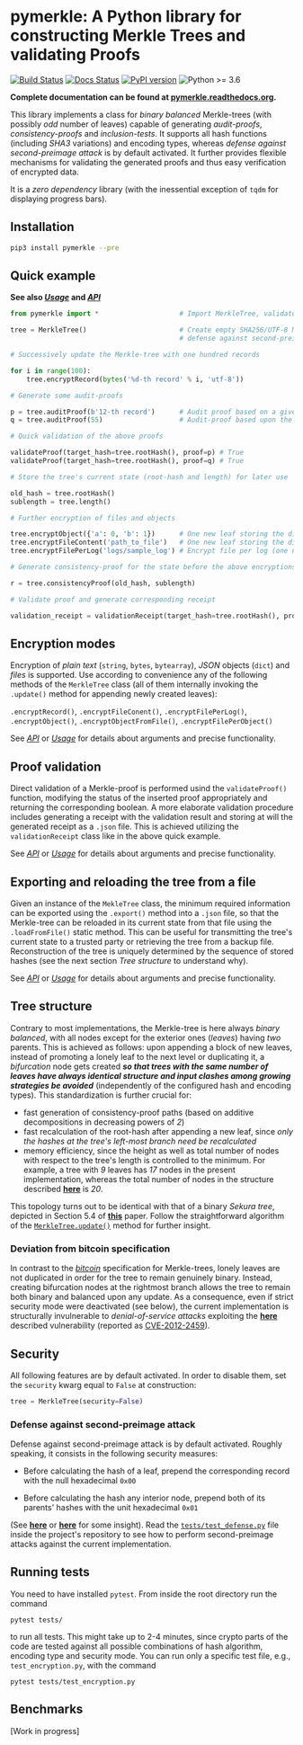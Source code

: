 # pymerkle: A Python library for constructing Merkle Trees and validating Proofs
[![Build Status](https://travis-ci.com/FoteinosMerg/pymerkle.svg?branch=master)](https://travis-ci.com/FoteinosMerg/pymerkle)
[![Docs Status](https://readthedocs.org/projects/pymerkle/badge/?version=latest)](http://pymerkle.readthedocs.org)
[![PyPI version](https://badge.fury.io/py/pymerkle.svg)](https://pypi.org/project/pymerkle/)
![Python >= 3.6](https://img.shields.io/badge/python-%3E%3D%203.6-blue.svg)

**Complete documentation can be found at [pymerkle.readthedocs.org](http://pymerkle.readthedocs.org/).**

This library implements a class for _binary balanced_ Merkle-trees (with possibly _odd_ number of leaves) capable of
generating _audit-proofs_, _consistency-proofs_ and _inclusion-tests_. It supports all hash functions
(including _SHA3_ variations) and encoding types, whereas _defense against second-preimage attack_ is by default activated.
It further provides flexible mechanisms for validating the generated proofs and thus easy verification of encrypted data.

It is a *zero dependency* library (with the inessential exception of `tqdm` for displaying progress bars).

## Installation

```bash
pip3 install pymerkle --pre
```

## Quick example

**See also [_Usage_](USAGE.md) and [_API_](API.md)**

```python
from pymerkle import *                    # Import MerkleTree, validateProof and validationReceipt

tree = MerkleTree()                       # Create empty SHA256/UTF-8 Merkle-tree with
                                          # defense against second-preimage attack

# Successively update the Merkle-tree with one hundred records

for i in range(100):
    tree.encryptRecord(bytes('%d-th record' % i, 'utf-8'))

# Generate some audit-proofs

p = tree.auditProof(b'12-th record')      # Audit proof based on a given record
q = tree.auditProof(55)                   # Audit-proof based upon the 56-th leaf

# Quick validation of the above proofs

validateProof(target_hash=tree.rootHash(), proof=p) # True
validateProof(target_hash=tree.rootHash(), proof=q) # True

# Store the tree's current state (root-hash and length) for later use

old_hash = tree.rootHash()
sublength = tree.length()

# Further encryption of files and objects

tree.encryptObject({'a': 0, 'b': 1})      # One new leaf storing the digest of the given object
tree.encryptFileContent('path_to_file')   # One new leaf storing the digest of the given file's content
tree.encryptFilePerLog('logs/sample_log') # Encrypt file per log (one new leaf for each line)

# Generate consistency-proof for the state before the above encryptions

r = tree.consistencyProof(old_hash, sublength)

# Validate proof and generate corresponding receipt

validation_receipt = validationReceipt(target_hash=tree.rootHash(), proof=r)
```

## Encryption modes

Encryption of _plain text_ (``string``, ``bytes``, ``bytearray``), _JSON_ objects (``dict``) and _files_ is supported.
Use according to convenience any of the following methods of the ``MerkleTree`` class (all of them internally invoking
  the ``.update()`` method for appending newly created leaves):

``.encryptRecord()``, ``.encryptFileConent()``, ``.encryptFilePerLog()``, ``.encryptObject()``, ``.encryptObjectFromFile()``, ``.encryptFilePerObject()``

See [_API_](API.md) or [_Usage_](USAGE.md) for details about arguments and precise functionality.

## Proof validation

Direct validation of a Merkle-proof is performed usind the ``validateProof()`` function, modifying the status
of the inserted proof appropriately and returning the corresponding boolean. A more elaborate validation
procedure includes generating a receipt with the validation result and storing at will the generated receipt
as a ``.json`` file. This is achieved utilizing the ``validationReceipt`` class like in the above quick example.

See [_API_](API.md) or [_Usage_](USAGE.md) for details about arguments and precise functionality.

## Exporting and reloading the tree from a file

Given an instance of the ``MekleTree`` class, the minimum required information can be exported using the
``.export()`` method into a ``.json`` file, so that the Merkle-tree can be reloaded in its current state
from that file using the ``.loadFromFile()`` static method. This can be useful for transmitting the tree's
current state to a trusted party or retrieving the tree from a backup file. Reconstruction of the tree
is uniquely determined by the sequence of stored hashes (see the next section _Tree structure_ to understand why).

See [_API_](API.md) or [_Usage_](USAGE.md) for details about arguments and precise functionality.


## Tree structure

Contrary to most implementations, the Merkle-tree is here always _binary balanced_, with all nodes except
for the exterior ones (_leaves_) having _two_ parents. This is achieved as follows: upon appending a block
of new leaves, instead of promoting a lonely leaf to the next level or duplicating it, a *bifurcation* node
gets created **_so that trees with the same number of leaves have always identical structure and input clashes
among growing strategies be avoided_** (independently of the configured hash and encoding types).
This standardization is further crucial for:

- fast generation of consistency-proof paths (based on additive decompositions in decreasing powers of _2_)
- fast recalculation of the root-hash after appending a new leaf, since _only the hashes at the tree's
left-most branch need be recalculated_
- memory efficiency, since the height as well as total number of nodes with respect to the tree's length
is controlled to the minimum. For example, a tree with _9_ leaves has _17_ nodes in the present implementation,
whereas the total number of nodes in the structure described
[**here**](https://crypto.stackexchange.com/questions/22669/merkle-hash-tree-updates) is _20_.

This topology turns out to be identical with that of a binary _Sekura tree_, depicted in Section 5.4 of
[**this**](https://keccak.team/files/Sakura.pdf) paper. Follow the straightforward algorithm of the
[`MerkleTree.update()`](https://pymerkle.readthedocs.io/en/latest/_modules/pymerkle/tree.html#MerkleTree.update)
method for further insight.

### Deviation from bitcoin specification

In contrast to the [_bitcoin_](https://en.bitcoin.it/wiki/Protocol_documentation#Merkle_Trees) specification
for Merkle-trees, lonely leaves are not duplicated in order for the tree to remain genuinely binary. Instead,
creating bifurcation nodes at the rightmost branch allows the tree to remain both binary and balanced upon any update.
As a consequence, even if strict security mode were deactivated (see below),
the current implementation is structurally invulnerable to _denial-of-service attacks_ exploiting the
[**here**](https://github.com/bitcoin/bitcoin/blob/bccb4d29a8080bf1ecda1fc235415a11d903a680/src/consensus/merkle.cpp)
described vulnerability (reported as [CVE-2012-2459](https://nvd.nist.gov/vuln/detail/CVE-2012-2459)).


## Security

All following features are by default activated. In order to disable them, set the ``security`` kwarg equal to ``False`` at construction:

```python
tree = MerkleTree(security=False)
```

### Defense against second-preimage attack


Defense against second-preimage attack is by default activated. Roughly speaking, it consists in the following security measures:

- Before calculating the hash of a leaf, prepend the corresponding record with the null hexadecimal `0x00`

- Before calculating the hash any interior node, prepend both of its parents' hashes with the unit hexadecimal `0x01`

(See [**here**](https://flawed.net.nz/2018/02/21/attacking-merkle-trees-with-a-second-preimage-attack/) or
[**here**](https://news.ycombinator.com/item?id=16572793) for some insight). Read the
[`tests/test_defense.py`](https://github.com/FoteinosMerg/pymerkle/blob/master/tests/test_defense.py) file
inside the project's repository to see how to perform second-preimage attacks against the current implementation.


## Running tests


You need to have installed ``pytest``. From inside the root directory run the command

```shell
pytest tests/
```

to run all tests. This might take up to 2-4 minutes, since crypto parts of the code are tested against all possible
combinations of hash algorithm, encoding type and security mode. You can run only a specific test file, e.g., `test_encryption.py`,
with the command

```shell
pytest tests/test_encryption.py
```


## Benchmarks

[Work in progress]
